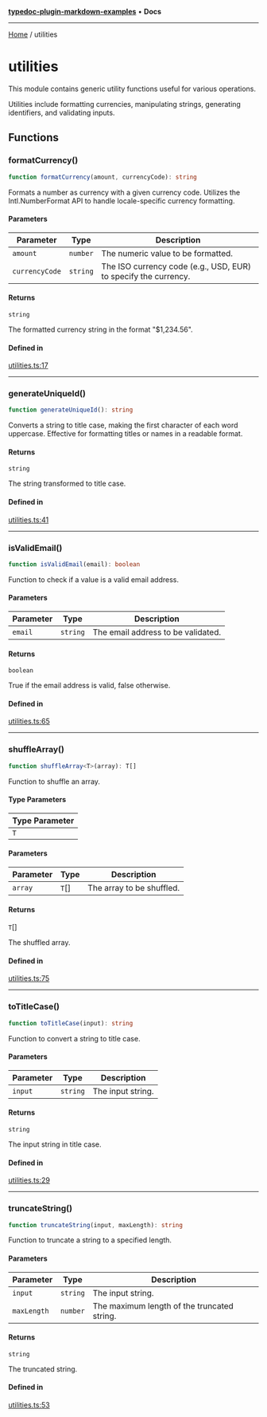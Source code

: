 [**typedoc-plugin-markdown-examples**](README.md) • **Docs**

***

[Home](README.md) / utilities

# utilities

This module contains generic utility functions useful for various operations.

Utilities include formatting currencies, manipulating strings, generating identifiers, and validating inputs.

## Functions

### formatCurrency()

```ts
function formatCurrency(amount, currencyCode): string
```

Formats a number as currency with a given currency code.
Utilizes the Intl.NumberFormat API to handle locale-specific currency formatting.

#### Parameters

| Parameter | Type | Description |
| ------ | ------ | ------ |
| `amount` | `number` | The numeric value to be formatted. |
| `currencyCode` | `string` | The ISO currency code (e.g., USD, EUR) to specify the currency. |

#### Returns

`string`

The formatted currency string in the format "$1,234.56".

#### Defined in

[utilities.ts:17](https://github.com/typedoc2md/typedoc-plugin-markdown-examples/blob/main/dummy-api/src/utilities.ts#L17)

***

### generateUniqueId()

```ts
function generateUniqueId(): string
```

Converts a string to title case, making the first character of each word uppercase.
Effective for formatting titles or names in a readable format.

#### Returns

`string`

The string transformed to title case.

#### Defined in

[utilities.ts:41](https://github.com/typedoc2md/typedoc-plugin-markdown-examples/blob/main/dummy-api/src/utilities.ts#L41)

***

### isValidEmail()

```ts
function isValidEmail(email): boolean
```

Function to check if a value is a valid email address.

#### Parameters

| Parameter | Type | Description |
| ------ | ------ | ------ |
| `email` | `string` | The email address to be validated. |

#### Returns

`boolean`

True if the email address is valid, false otherwise.

#### Defined in

[utilities.ts:65](https://github.com/typedoc2md/typedoc-plugin-markdown-examples/blob/main/dummy-api/src/utilities.ts#L65)

***

### shuffleArray()

```ts
function shuffleArray<T>(array): T[]
```

Function to shuffle an array.

#### Type Parameters

| Type Parameter |
| ------ |
| `T` |

#### Parameters

| Parameter | Type | Description |
| ------ | ------ | ------ |
| `array` | `T`[] | The array to be shuffled. |

#### Returns

`T`[]

The shuffled array.

#### Defined in

[utilities.ts:75](https://github.com/typedoc2md/typedoc-plugin-markdown-examples/blob/main/dummy-api/src/utilities.ts#L75)

***

### toTitleCase()

```ts
function toTitleCase(input): string
```

Function to convert a string to title case.

#### Parameters

| Parameter | Type | Description |
| ------ | ------ | ------ |
| `input` | `string` | The input string. |

#### Returns

`string`

The input string in title case.

#### Defined in

[utilities.ts:29](https://github.com/typedoc2md/typedoc-plugin-markdown-examples/blob/main/dummy-api/src/utilities.ts#L29)

***

### truncateString()

```ts
function truncateString(input, maxLength): string
```

Function to truncate a string to a specified length.

#### Parameters

| Parameter | Type | Description |
| ------ | ------ | ------ |
| `input` | `string` | The input string. |
| `maxLength` | `number` | The maximum length of the truncated string. |

#### Returns

`string`

The truncated string.

#### Defined in

[utilities.ts:53](https://github.com/typedoc2md/typedoc-plugin-markdown-examples/blob/main/dummy-api/src/utilities.ts#L53)
